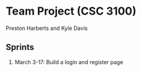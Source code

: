 # Team Project (CSC 3100)

Preston Harberts and Kyle Davis

## Sprints

1. March 3-17: Build a login and register page
